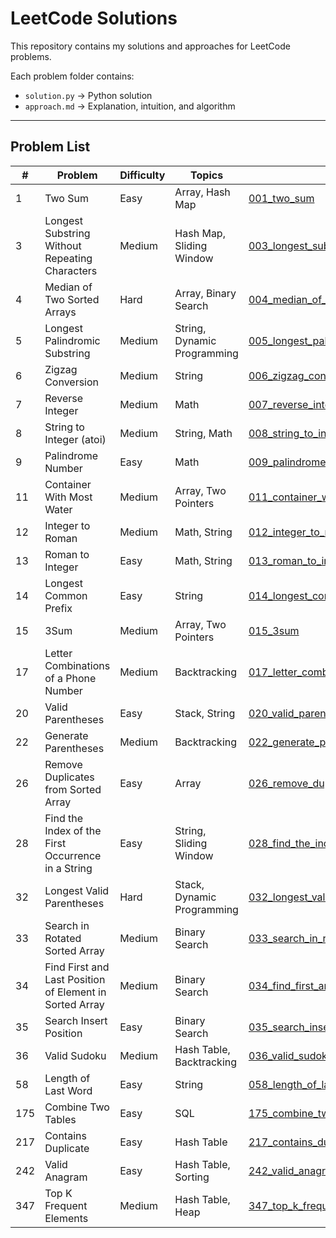 # LeetCode Solutions

This repository contains my solutions and approaches for LeetCode problems.

Each problem folder contains:  
- `solution.py` → Python solution  
- `approach.md` → Explanation, intuition, and algorithm  

---

## Problem List

| #   | Problem                                      | Difficulty | Topics                  | Folder Link |
|-----|---------------------------------------------|-----------|------------------------|-------------|
| 1   | Two Sum                                     | Easy      | Array, Hash Map        | [001_two_sum](problems/001_two_sum) |
| 3   | Longest Substring Without Repeating Characters | Medium    | Hash Map, Sliding Window | [003_longest_substring_without_repeating_characters](problems/003_longest_substring_without_repeating_characters) |
| 4   | Median of Two Sorted Arrays                 | Hard      | Array, Binary Search   | [004_median_of_two_sorted_arrays](problems/004_median_of_two_sorted_arrays) |
| 5   | Longest Palindromic Substring              | Medium    | String, Dynamic Programming | [005_longest_palindromic_substring](problems/005_longest_palindromic_substring) |
| 6   | Zigzag Conversion                           | Medium    | String                 | [006_zigzag_conversion](problems/006_zigzag_conversion) |
| 7   | Reverse Integer                             | Medium    | Math                   | [007_reverse_integer](problems/007_reverse_integer) |
| 8   | String to Integer (atoi)                    | Medium    | String, Math           | [008_string_to_integer_atoi](problems/008_string_to_integer_atoi) |
| 9   | Palindrome Number                            | Easy      | Math                   | [009_palindrome_number](problems/009_palindrome_number) |
| 11  | Container With Most Water                   | Medium    | Array, Two Pointers    | [011_container_with_most_water](problems/011_container_with_most_water) |
| 12  | Integer to Roman                            | Medium    | Math, String           | [012_integer_to_roman](problems/012_integer_to_roman) |
| 13  | Roman to Integer                            | Easy      | Math, String           | [013_roman_to_integer](problems/013_roman_to_integer) |
| 14  | Longest Common Prefix                        | Easy      | String                 | [014_longest_common_prefix](problems/014_longest_common_prefix) |
| 15  | 3Sum                                        | Medium    | Array, Two Pointers    | [015_3sum](problems/015_3sum) |
| 17  | Letter Combinations of a Phone Number      | Medium    | Backtracking           | [017_letter_combinations_of_a_phone_number](problems/017_letter_combinations_of_a_phone_number) |
| 20  | Valid Parentheses                           | Easy      | Stack, String          | [020_valid_parentheses](problems/020_valid_parentheses) |
| 22  | Generate Parentheses                         | Medium    | Backtracking           | [022_generate_parentheses](problems/022_generate_parentheses) |
| 26  | Remove Duplicates from Sorted Array        | Easy      | Array                  | [026_remove_duplicates_from_sorted_array](problems/026_remove_duplicates_from_sorted_array) |
| 28  | Find the Index of the First Occurrence in a String | Easy      | String, Sliding Window | [028_find_the_index_of_the_first_occurrence_in_a_string](problems/028_find_the_index_of_the_first_occurrence_in_a_string) |
| 32  | Longest Valid Parentheses                   | Hard      | Stack, Dynamic Programming | [032_longest_valid_parentheses](problems/032_longest_valid_parentheses) |
| 33  | Search in Rotated Sorted Array              | Medium    | Binary Search          | [033_search_in_rotated_sorted_array](problems/033_search_in_rotated_sorted_array) |
| 34  | Find First and Last Position of Element in Sorted Array | Medium    | Binary Search          | [034_find_first_and_last_position_of_element_in_sorted_array](problems/034_find_first_and_last_position_of_element_in_sorted_array) |
| 35  | Search Insert Position                        | Easy      | Binary Search          | [035_search_insert_position](problems/035_search_insert_position) |
| 36  | Valid Sudoku                                | Medium    | Hash Table, Backtracking | [036_valid_sudoku](problems/036_valid_sudoku) |
| 58  | Length of Last Word                          | Easy      | String                 | [058_length_of_last_word](problems/058_length_of_last_word) |
| 175 | Combine Two Tables                           | Easy      | SQL                    | [175_combine_two_tables](problems/175_combine_two_tables) |
| 217 | Contains Duplicate                           | Easy      | Hash Table             | [217_contains_duplicate](problems/217_contains_duplicate) |
| 242 | Valid Anagram                                | Easy      | Hash Table, Sorting    | [242_valid_anagram](problems/242_valid_anagram) |
| 347 | Top K Frequent Elements                       | Medium    | Hash Table, Heap       | [347_top_k_frequent_elements](problems/347_top_k_frequent_elements) |
